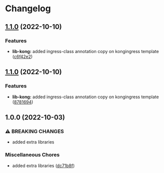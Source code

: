 # Changelog

## [1.1.0](https://github.com/ptonini/helm-charts/compare/lib-kong-v1.0.0...lib-kong-v1.1.0) (2022-10-10)


### Features

* **lib-kong:** added ingress-class annotation copy on kongingress template ([c6f42e2](https://github.com/ptonini/helm-charts/commit/c6f42e28f6ff4345cd7e80be67f37c35cf6c1169))

## [1.1.0](https://github.com/ptonini/helm-charts/compare/lib-kong-v1.0.0...lib-kong-v1.1.0) (2022-10-10)


### Features

* **lib-kong:** added ingress-class annotation copy on kongingress template ([8781694](https://github.com/ptonini/helm-charts/commit/8781694f17ac5abfd28df2b26928bb14e276bbcb))

## 1.0.0 (2022-10-03)


### ⚠ BREAKING CHANGES

* added extra libraries

### Miscellaneous Chores

* added extra libraries ([dc71b8f](https://github.com/ptonini/helm-charts/commit/dc71b8fcd9b4e5ed7862c593f7db446689f71c2c))
